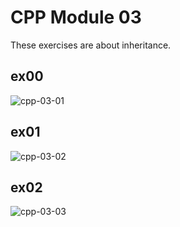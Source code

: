 # CPP Module 03

These exercises are about inheritance.
## ex00

![cpp-03-01](https://github.com/RanniSch/CPP/assets/104382315/e0f227f7-b40d-49e0-847b-a0be354c16b1)

## ex01

![cpp-03-02](https://github.com/RanniSch/CPP/assets/104382315/6767d0d4-1940-44b7-9129-2b3f6946e37b)

## ex02

![cpp-03-03](https://github.com/RanniSch/CPP/assets/104382315/4446f8d0-8f7e-4e83-9b75-a20f1e3d40f7)
